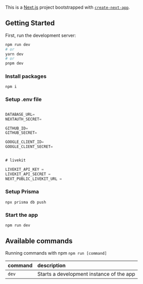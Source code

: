 This is a [Next.js](https://nextjs.org/) project bootstrapped with [`create-next-app`](https://github.com/vercel/next.js/tree/canary/packages/create-next-app).

## Getting Started

First, run the development server:

```bash
npm run dev
# or
yarn dev
# or
pnpm dev
```

### Install packages

```shell
npm i
```

### Setup .env file


```js

DATABASE_URL=
NEXTAUTH_SECRET=

GITHUB_ID=
GITHUB_SECRET=

GOOGLE_CLIENT_ID=
GOOGLE_CLIENT_SECRET=


# livekit

LIVEKIT_API_KEY =  
LIVEKIT_API_SECRET = 
NEXT_PUBLIC_LIVEKIT_URL = 
```

### Setup Prisma

```shell
npx prisma db push

```

### Start the app

```shell
npm run dev
```

## Available commands

Running commands with npm `npm run [command]`

| command         | description                              |
| :-------------- | :--------------------------------------- |
| `dev`           | Starts a development instance of the app |
